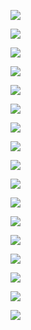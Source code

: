 ![](https://wiki-media-1253965369.cos.ap-guangzhou.myqcloud.com/img/20220523174037.png)

![](https://wiki-media-1253965369.cos.ap-guangzhou.myqcloud.com/img/20220102152736.png)

![](https://wiki-media-1253965369.cos.ap-guangzhou.myqcloud.com/img/20220102170627.png)

![](https://wiki-media-1253965369.cos.ap-guangzhou.myqcloud.com/img/20220102175324.png)

![](https://wiki-media-1253965369.cos.ap-guangzhou.myqcloud.com/img/20220102175530.png)

![](https://wiki-media-1253965369.cos.ap-guangzhou.myqcloud.com/img/20220524174312.png)

![](https://wiki-media-1253965369.cos.ap-guangzhou.myqcloud.com/img/20220102211121.png)

![](https://wiki-media-1253965369.cos.ap-guangzhou.myqcloud.com/img/20220525140149.png)

![](https://wiki-media-1253965369.cos.ap-guangzhou.myqcloud.com/img/20220105145721.png)

![](https://wiki-media-1253965369.cos.ap-guangzhou.myqcloud.com/img/20220105151434.png)

![](https://wiki-media-1253965369.cos.ap-guangzhou.myqcloud.com/img/20220105154043.png)

![](https://wiki-media-1253965369.cos.ap-guangzhou.myqcloud.com/img/20220526165010.png)

![](https://wiki-media-1253965369.cos.ap-guangzhou.myqcloud.com/img/20221210182351.png)

![](https://wiki-media-1253965369.cos.ap-guangzhou.myqcloud.com/img/20221210182443.png)

![](https://wiki-media-1253965369.cos.ap-guangzhou.myqcloud.com/img/20220105173025.png)

![](https://wiki-media-1253965369.cos.ap-guangzhou.myqcloud.com/img/20220105173037.png)

![](https://wiki-media-1253965369.cos.ap-guangzhou.myqcloud.com/img/20220524135418.png)
